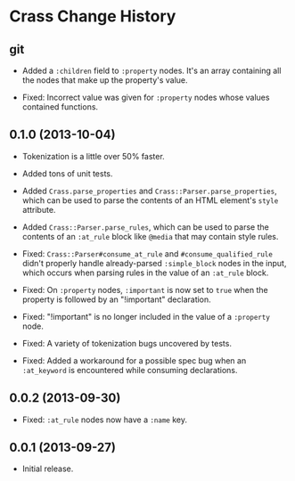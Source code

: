 Crass Change History
====================

git
---

* Added a `:children` field to `:property` nodes. It's an array containing all
  the nodes that make up the property's value.

* Fixed: Incorrect value was given for `:property` nodes whose values contained
  functions.


0.1.0 (2013-10-04)
------------------

* Tokenization is a little over 50% faster.

* Added tons of unit tests.

* Added `Crass.parse_properties` and `Crass::Parser.parse_properties`, which can
  be used to parse the contents of an HTML element's `style` attribute.

* Added `Crass::Parser.parse_rules`, which can be used to parse the contents of
  an `:at_rule` block like `@media` that may contain style rules.

* Fixed: `Crass::Parser#consume_at_rule` and `#consume_qualified_rule` didn't
  properly handle already-parsed `:simple_block` nodes in the input, which
  occurs when parsing rules in the value of an `:at_rule` block.

* Fixed: On `:property` nodes, `:important` is now set to `true` when the
  property is followed by an "!important" declaration.

* Fixed: "!important" is no longer included in the value of a `:property` node.

* Fixed: A variety of tokenization bugs uncovered by tests.

* Fixed: Added a workaround for a possible spec bug when an `:at_keyword` is
  encountered while consuming declarations.


0.0.2 (2013-09-30)
------------------

* Fixed: `:at_rule` nodes now have a `:name` key.


0.0.1 (2013-09-27)
------------------

* Initial release.
